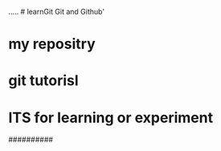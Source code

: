 ..... # learnGit
Git and Github'

# my repositry
# git tutorisl
# ITS for learning or experiment
 ##########
